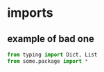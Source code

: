 # imports

## example of bad one

```Python
from typing import Dict, List
from some.package import *
```